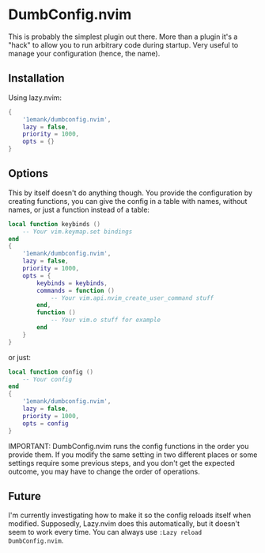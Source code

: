 # DumbConfig.nvim

This is probably the simplest plugin out there. More than a plugin it's a
"hack" to allow you to run arbitrary code during startup. Very useful to manage
your configuration (hence, the name).

## Installation

Using lazy.nvim:
```lua
{
    '1emank/dumbconfig.nvim',
    lazy = false,
    priority = 1000,
    opts = {}
}
```

## Options

This by itself doesn't do anything though. You provide the configuration by
creating functions, you can give the config in a table with names, without
names, or just a function instead of a table:

```lua
local function keybinds ()
    -- Your vim.keymap.set bindings
end
{
    '1emank/dumbconfig.nvim',
    lazy = false,
    priority = 1000,
    opts = {
        keybinds = keybinds,
        commands = function ()
            -- Your vim.api.nvim_create_user_command stuff
        end,
        function ()
            -- Your vim.o stuff for example
        end
    }
}

```

or just:

```lua
local function config ()
    -- Your config
end
{
    '1emank/dumbconfig.nvim',
    lazy = false,
    priority = 1000,
    opts = config
}
```

IMPORTANT: DumbConfig.nvim runs the config functions in the order you provide
them. If you modify the same setting in two different places or some settings
require some previous steps, and you don't get the expected outcome, you may
have to change the order of operations.

## Future

I'm currently investigating how to make it so the config reloads itself when
modified. Supposedly, Lazy.nvim does this automatically, but it doesn't seem to
work every time. You can always use `:Lazy reload DumbConfig.nvim`.
